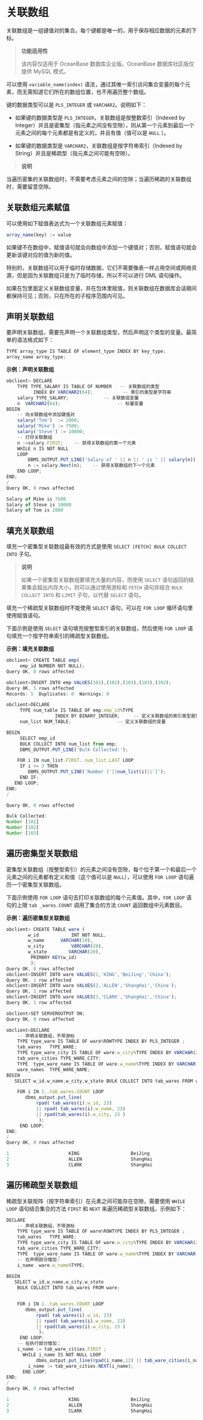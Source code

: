 关联数组 
=========================

关联数组是一组键值对的集合。每个键都是唯一的，用于保存相应数据的元素的下标。

>**功能适用性**
>
>该内容仅适用于 OceanBase 数据库企业版。OceanBase 数据库社区版仅提供 MySQL 模式。

可以使用 `variable_name(index)` 语法，通过其唯一索引访问集合变量的每个元素，而无需知道它们所在的数组位置，也不用遍历整个数组。

键的数据类型可以是 `PLS_INTEGER` 或 `VARCHAR2`。说明如下：

* 如果键的数据类型是 `PLS_INTEGER`，关联数组是按整数索引（Indexed by Integer）并且是密集型（指元素之间没有空隙），则从第一个元素到最后一个元素之间的每个元素都是有定义的，并且有值（值可以是 `NULL` ）。

  

* 如果键的数据类型是 `VARCHAR2`，关联数组是按字符串索引（Indexed by String）并且是稀疏型（指元素之间可能有空隙）。

  



>**说明**
>
>

当遍历密集的关联数组时，不需要考虑元素之间的空隙；当遍历稀疏的关联数组时，需要留意空隙。

关联数组元素赋值 
-----------------

可以使用如下赋值表达式为一个关联数组元素赋值：

```javascript
array_name(key) := value
```



如果键不在数组中，赋值语句就会向数组中添加一个键值对；否则，赋值语句就会更新该键对应的值为新的值。

特别的，关联数组可以用于临时存储数据，它们不需要像表一样占用空间或网络资源，但是因为关联数组只是为了临时存储，所以不可以进行 DML 语句操作。

如果在包里面定义关联数组变量，并在包体里赋值，则关联数组在数据库会话期间都保持可见；否则，只在所在的子程序范围内可见。

声明关联数组 
---------------

要声明关联数组，需要先声明一个关联数组类型，然后声明这个类型的变量。最简单的语法格式如下：

```javascript
TYPE array_type IS TABLE OF element_type INDEX BY key_type;
array_name array_type;
```



**示例：声明关联数组** 

```javascript
obclient> DECLARE
    TYPE TYPE_SALARY IS TABLE OF NUMBER   -- 关联数组的类型
          INDEX BY VARCHAR2(64);           -- 索引的类型是字符串
    salary TYPE_SALARY;             -- 关联数组变量
    n  VARCHAR2(64);                     -- 标量变量
BEGIN
    -- 向关联数组中添加键值对
    salary('Tom')  := 2000;
    salary('Mike') := 7500;
    salary('Steve') := 10000;
    -- 打印关联数组
    n :=salary.FIRST;    -- 获得关联数组的第一个元素
    WHILE n IS NOT NULL
    LOOP
        DBMS_OUTPUT.PUT_LINE('Salary of ' || n || ' is ' || salary(n));
        n := salary.Next(n);    -- 获得关联数组的下一个元素
    END LOOP;
END;
/
Query OK, 0 rows affected 

Salary of Mike is 7500
Salary of Steve is 10000
Salary of Tom is 2000
```



填充关联数组 
---------------

填充一个密集型关联数组最有效的方式是使用 `SELECT [FETCH] BULK COLLECT INTO` 子句。
>**说明**
>
>如果一个密集型关联数组要填充大量的内容，而使用 `SELECT` 语句返回的结果集会超出内存大小，则可以通过使用游标和 `FETCH` 语句并结合 `BULK COLLECT INTO` 和 `LIMIT` 子句，以代替 `SELECT` 语句。

填充一个稀疏型关联数组时不能使用 `SELECT` 语句，可以在 `FOR LOOP` 循环语句里使用赋值语句。

下面示例是使用 `SELECT` 语句填充按整型索引的关联数组，然后使用 `FOR LOOP` 语句填充一个按字符串索引的稀疏型关联数组。

**示例：填充关联数组** 

```javascript
obclient> CREATE TABLE emp(
     emp_id NUMBER NOT NULL);
Query OK, 0 rows affected 

obclient>INSERT INTO emp VALUES(101),(102),(103),(103),(102);
Query OK, 5 rows affected 
Records: 5  Duplicates: 0  Warnings: 0  

obclient>DECLARE
     TYPE num_table IS TABLE OF emp.emp_id%TYPE
                  INDEX BY BINARY_INTEGER;     -- 定义关联数组的索引类型是整型
     num_list NUM_TABLE;                 -- 定义关联数组的变量

BEGIN
     SELECT emp_id
     BULK COLLECT INTO num_list from emp;
     DBMS_OUTPUT.PUT_LINE('Bulk Collected:');

    FOR i IN num_list.FIRST..num_list.LAST LOOP
     IF i <= 3 THEN
        DBMS_OUTPUT.PUT_LINE('Number ['||num_list(i)||']');
     END IF;
   END LOOP;
END;
/

Query OK, 0 rows affected 

Bulk Collected:
Number [101]
Number [102]
Number [103]
```



遍历密集型关联数组 
------------------

密集型关联数组（按整型索引）的元素之间没有空隙，每个位于第一个和最后一个元素之间的元素都有定义和值（这个值可以是 `NULL`），可以使用 `FOR LOOP` 语句遍历一个密集型关联数组。

下面示例使用 `FOR LOOP` 语句去打印关联数组的每个元素值。其中，`FOR LOOP` 语句的上限 `tab _wares.COUNT` 调用了集合的方法 `COUNT` 返回数组中元素数目。

**示例：遍历密集型关联数组** 

```javascript
obclient> CREATE TABLE ware (
        w_id            INT NOT NULL,
        w_name      VARCHAR(10),
        w_city          VARCHAR(20),
        w_state        VARCHAR(20),
         PRIMARY KEY(w_id)
         );
Query OK, 0 rows affected 
obclient>INSERT INTO ware VALUES(1,'KING','BeiJing','China');
Query OK, 1 row affected 
obclient>INSERT INTO ware VALUES(2,'ALLEN','ShangHai','China');
Query OK, 1 row affected 
obclient>INSERT INTO ware VALUES(3,'CLARK','ShangHai','China');
Query OK, 1 row affected 

obclient>SET SERVEROUTPUT ON;
Query OK, 0 rows affected 

obclient>DECLARE
    -- 声明关联数组，不带游标
    TYPE type_ware IS TABLE OF ware%ROWTYPE INDEX BY PLS_INTEGER ;  
    tab_wares   TYPE_WARE;
    TYPE type_ware_city IS TABLE OF ware.w_city%TYPE INDEX BY VARCHAR(20); 
    tab_ware_cities TYPE_WARE_CITY;
    TYPE  type_ware_name IS TABLE OF ware.w_name%TYPE INDEX BY VARCHAR(20); 
    ware_names  TYPE_WARE_NAME;
BEGIN
   SELECT w_id,w_name,w_city,w_state BULK COLLECT INTO tab_wares FROM ware;

    FOR i IN 1..tab_wares.COUNT LOOP
       dbms_output.put_line(
           rpad( tab_wares(i).w_id, 23)
           || rpad( tab_wares(i).w_name, 23)
           || rpad(tab_wares(i).w_city, 23 )
            );
     END LOOP;
END;
/
Query OK, 0 rows affected 

1                      KING                   BeiJing
2                      ALLEN                  ShangHai
3                      CLARK                  ShangHai
```



遍历稀疏型关联数组 
------------------

稀疏型关联矩阵（按字符串索引）在元素之间可能存在空隙，需要使用 `WHILE LOOP` 语句结合集合的方法 `FIRST` 和 `NEXT` 来遍历稀疏型关联数组。示例如下：

```javascript
DECLARE
    -- 声明关联数组，不带游标
    TYPE type_ware IS TABLE OF ware%ROWTYPE INDEX BY PLS_INTEGER ;  
    tab_wares   TYPE_WARE;
    TYPE type_ware_city IS TABLE OF ware.w_city%TYPE INDEX BY VARCHAR(20); 
    tab_ware_cities TYPE_WARE_CITY;
    TYPE  type_ware_name IS TABLE OF ware.w_name%TYPE INDEX BY VARCHAR(20); 
    -- 在声明部分增加：
    i_name  ware.w_name%TYPE;
 
BEGIN
   SELECT w_id,w_name,w_city,w_state
    BULK COLLECT INTO tab_wares FROM ware;


    FOR i IN 1..tab_wares.COUNT LOOP
       dbms_output.put_line(
           rpad( tab_wares(i).w_id, 23)
           || rpad( tab_wares(i).w_name, 23)
           || rpad(tab_wares(i).w_city, 23 )
            );
     END LOOP;
    -- 在执行部分增加：
    i_name := tab_ware_cities.FIRST ;
      WHILE i_name IS NOT NULL LOOP
           dbms_output.put_line(rpad(i_name,12) || tab_ware_cities(i_name) );
        i_name := tab_ware_cities.NEXT(i_name);
      END LOOP;  
END;
/
Query OK, 0 rows affected 

1                      KING                   BeiJing
2                      ALLEN                  ShangHai
3                      CLARK                  ShangHai
```



